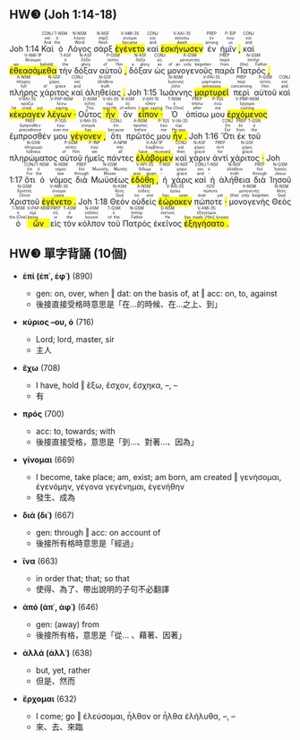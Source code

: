 ## HW❸ (Joh 1:14-18)
Joh 1:14 <RUBY><ruby><ruby>Καὶ<rt>And</rt></ruby><rt>καί</rt></ruby><rt>CONJ</rt></RUBY> <RUBY><ruby><ruby>ὁ<rt>the</rt></ruby><rt>ὁ</rt></ruby><rt>T-NSM</rt></RUBY> <RUBY><ruby><ruby>Λόγος<rt>Word</rt></ruby><rt>λόγος</rt></ruby><rt>N-NSM</rt></RUBY> <RUBY><ruby><ruby>σὰρξ<rt>flesh</rt></ruby><rt>σάρξ</rt></ruby><rt>N-NSF</rt></RUBY> <RUBY><ruby><ruby><mark class='verb'>ἐγένετο</mark><rt>became</rt></ruby><rt>γίνομαι</rt></ruby><rt>V-AMI-3S</rt></RUBY> <RUBY><ruby><ruby>καὶ<rt>and</rt></ruby><rt>καί</rt></ruby><rt>CONJ</rt></RUBY> <RUBY><ruby><ruby><mark class='verb'>ἐσκήνωσεν</mark><rt>dwelt</rt></ruby><rt>σκηνόω</rt></ruby><rt>V-AAI-3S</rt></RUBY> <RUBY><ruby><ruby>ἐν<rt>among</rt></ruby><rt>ἐν</rt></ruby><rt>PREP</rt></RUBY> <RUBY><ruby><ruby>ἡμῖν <mark class='punctuation'>,</mark><rt>us</rt></ruby><rt>ἐγώ</rt></ruby><rt>P-1DP</rt></RUBY> <RUBY><ruby><ruby>καὶ<rt>and</rt></ruby><rt>καί</rt></ruby><rt>CONJ</rt></RUBY> <RUBY><ruby><ruby><mark class='verb'>ἐθεασάμεθα</mark><rt>we beheld</rt></ruby><rt>θεάομαι</rt></ruby><rt>V-AMI-1P</rt></RUBY> <RUBY><ruby><ruby>τὴν<rt>the</rt></ruby><rt>ὁ</rt></ruby><rt>T-ASF</rt></RUBY> <RUBY><ruby><ruby>δόξαν<rt>glory</rt></ruby><rt>δόξα</rt></ruby><rt>N-ASF</rt></RUBY> <RUBY><ruby><ruby>αὐτοῦ <mark class='punctuation'>,</mark><rt>of Him</rt></ruby><rt>αὐτός</rt></ruby><rt>P-GSM</rt></RUBY> <RUBY><ruby><ruby>δόξαν<rt>a glory</rt></ruby><rt>δόξα</rt></ruby><rt>N-ASF</rt></RUBY> <RUBY><ruby><ruby>ὡς<rt>as</rt></ruby><rt>ὡς</rt></ruby><rt>CONJ</rt></RUBY> <RUBY><ruby><ruby>μονογενοῦς<rt>of an only begotten</rt></ruby><rt>μονογενής</rt></ruby><rt>A-GSM</rt></RUBY> <RUBY><ruby><ruby>παρὰ<rt>from</rt></ruby><rt>παρά</rt></ruby><rt>PREP</rt></RUBY> <RUBY><ruby><ruby>Πατρός <mark class='punctuation'>,</mark><rt>[the] Father</rt></ruby><rt>πατήρ</rt></ruby><rt>N-GSM</rt></RUBY> <RUBY><ruby><ruby>πλήρης<rt>full</rt></ruby><rt>πλήρης</rt></ruby><rt>A-NSM</rt></RUBY> <RUBY><ruby><ruby>χάριτος<rt>of grace</rt></ruby><rt>χάρις</rt></ruby><rt>N-GSF</rt></RUBY> <RUBY><ruby><ruby>καὶ<rt>and</rt></ruby><rt>καί</rt></ruby><rt>CONJ</rt></RUBY> <RUBY><ruby><ruby>ἀληθείας <mark class='punctuation'>.</mark><rt>truth</rt></ruby><rt>ἀλήθεια</rt></ruby><rt>N-GSF</rt></RUBY> Joh 1:15 <RUBY><ruby><ruby>Ἰωάννης<rt>John</rt></ruby><rt>Ἰωάννης</rt></ruby><rt>N-NSM</rt></RUBY> <RUBY><ruby><ruby><mark class='verb'>μαρτυρεῖ</mark><rt>witnesses</rt></ruby><rt>μαρτυρέω</rt></ruby><rt>V-PAI-3S</rt></RUBY> <RUBY><ruby><ruby>περὶ<rt>concerning</rt></ruby><rt>περί</rt></ruby><rt>PREP</rt></RUBY> <RUBY><ruby><ruby>αὐτοῦ<rt>Him</rt></ruby><rt>αὐτός</rt></ruby><rt>P-GSM</rt></RUBY> <RUBY><ruby><ruby>καὶ<rt>and</rt></ruby><rt>καί</rt></ruby><rt>CONJ</rt></RUBY> <RUBY><ruby><ruby><mark class='verb'>κέκραγεν</mark><rt>he cried out</rt></ruby><rt>κράζω</rt></ruby><rt>V-RAI-3S</rt></RUBY> <RUBY><ruby><ruby><mark class='ptc'>λέγων <mark class='punctuation'>·</mark></mark><rt>saying</rt></ruby><rt>λέγω</rt></ruby><rt>V-PAP-NSM</rt></RUBY> <RUBY><ruby><ruby>Οὗτος<rt>This</rt></ruby><rt>οὗτος</rt></ruby><rt>D-NSM</rt></RUBY> <RUBY><ruby><ruby><mark class='verb'>ἦν</mark><rt>was He</rt></ruby><rt>εἰμί</rt></ruby><rt>V-IAI-3S</rt></RUBY> <RUBY><ruby><ruby>ὃν<rt>of whom</rt></ruby><rt>ὅς</rt></ruby><rt>R-ASM</rt></RUBY> <RUBY><ruby><ruby><mark class='verb'>εἶπον <mark class='punctuation'>·</mark></mark><rt>I was saying</rt></ruby><rt>εἶπον</rt></ruby><rt>V-AAI-1S</rt></RUBY> <RUBY><ruby><ruby>Ὁ<rt>The [One]</rt></ruby><rt>ὁ</rt></ruby><rt>T-NSM</rt></RUBY> <RUBY><ruby><ruby>ὀπίσω<rt>after</rt></ruby><rt>ὀπίσω</rt></ruby><rt>PREP</rt></RUBY> <RUBY><ruby><ruby>μου<rt>me</rt></ruby><rt>ἐγώ</rt></ruby><rt>P-1GS</rt></RUBY> <RUBY><ruby><ruby><mark class='ptc'>ἐρχόμενος</mark><rt>coming</rt></ruby><rt>ἔρχομαι</rt></ruby><rt>V-PMP-NSM</rt></RUBY> <RUBY><ruby><ruby>ἔμπροσθέν<rt>precedence</rt></ruby><rt>ἔμπροσθεν</rt></ruby><rt>PREP</rt></RUBY> <RUBY><ruby><ruby>μου<rt>over me</rt></ruby><rt>ἐγώ</rt></ruby><rt>P-1GS</rt></RUBY> <RUBY><ruby><ruby><mark class='verb'>γέγονεν <mark class='punctuation'>,</mark></mark><rt>has</rt></ruby><rt>γίνομαι</rt></ruby><rt>V-RAI-3S</rt></RUBY> <RUBY><ruby><ruby>ὅτι<rt>because</rt></ruby><rt>ὅτι</rt></ruby><rt>CONJ</rt></RUBY> <RUBY><ruby><ruby>πρῶτός<rt>before</rt></ruby><rt>πρῶτος</rt></ruby><rt>A-NSM</rt></RUBY> <RUBY><ruby><ruby>μου<rt>me</rt></ruby><rt>ἐγώ</rt></ruby><rt>P-1GS</rt></RUBY> <RUBY><ruby><ruby><mark class='verb'>ἦν <mark class='punctuation'>.</mark></mark><rt>He was</rt></ruby><rt>εἰμί</rt></ruby><rt>V-IAI-3S</rt></RUBY> Joh 1:16 <RUBY><ruby><ruby>Ὅτι<rt>For</rt></ruby><rt>ὅτι</rt></ruby><rt>CONJ</rt></RUBY> <RUBY><ruby><ruby>ἐκ<rt>from</rt></ruby><rt>ἐκ</rt></ruby><rt>PREP</rt></RUBY> <RUBY><ruby><ruby>τοῦ<rt>the</rt></ruby><rt>ὁ</rt></ruby><rt>T-GSN</rt></RUBY> <RUBY><ruby><ruby>πληρώματος<rt>fullness</rt></ruby><rt>πλήρωμα</rt></ruby><rt>N-GSN</rt></RUBY> <RUBY><ruby><ruby>αὐτοῦ<rt>of Him</rt></ruby><rt>αὐτός</rt></ruby><rt>P-GSM</rt></RUBY> <RUBY><ruby><ruby>ἡμεῖς<rt>we</rt></ruby><rt>ἐγώ</rt></ruby><rt>P-1NP</rt></RUBY> <RUBY><ruby><ruby>πάντες<rt>all</rt></ruby><rt>πᾶς</rt></ruby><rt>A-NPM</rt></RUBY> <RUBY><ruby><ruby><mark class='verb'>ἐλάβομεν</mark><rt>have received</rt></ruby><rt>λαμβάνω</rt></ruby><rt>V-AAI-1P</rt></RUBY> <RUBY><ruby><ruby>καὶ<rt>then</rt></ruby><rt>καί</rt></ruby><rt>CONJ</rt></RUBY> <RUBY><ruby><ruby>χάριν<rt>grace</rt></ruby><rt>χάρις</rt></ruby><rt>N-ASF</rt></RUBY> <RUBY><ruby><ruby>ἀντὶ<rt>for</rt></ruby><rt>ἀντί</rt></ruby><rt>PREP</rt></RUBY> <RUBY><ruby><ruby>χάριτος <mark class='punctuation'>·</mark><rt>grace</rt></ruby><rt>χάρις</rt></ruby><rt>N-GSF</rt></RUBY> Joh 1:17 <RUBY><ruby><ruby>ὅτι<rt>For</rt></ruby><rt>ὅτι</rt></ruby><rt>CONJ</rt></RUBY> <RUBY><ruby><ruby>ὁ<rt>the</rt></ruby><rt>ὁ</rt></ruby><rt>T-NSM</rt></RUBY> <RUBY><ruby><ruby>νόμος<rt>law</rt></ruby><rt>νόμος</rt></ruby><rt>N-NSM</rt></RUBY> <RUBY><ruby><ruby>διὰ<rt>through</rt></ruby><rt>διά</rt></ruby><rt>PREP</rt></RUBY> <RUBY><ruby><ruby>Μωϋσέως<rt>Moses</rt></ruby><rt>Μωϋσῆς, Μωσῆς</rt></ruby><rt>N-GSM</rt></RUBY> <RUBY><ruby><ruby><mark class='verb'>ἐδόθη <mark class='punctuation'>,</mark></mark><rt>was given</rt></ruby><rt>δίδωμι</rt></ruby><rt>V-API-3S</rt></RUBY> <RUBY><ruby><ruby>ἡ<rt>-</rt></ruby><rt>ὁ</rt></ruby><rt>T-NSF</rt></RUBY> <RUBY><ruby><ruby>χάρις<rt>grace</rt></ruby><rt>χάρις</rt></ruby><rt>N-NSF</rt></RUBY> <RUBY><ruby><ruby>καὶ<rt>and</rt></ruby><rt>καί</rt></ruby><rt>CONJ</rt></RUBY> <RUBY><ruby><ruby>ἡ<rt>-</rt></ruby><rt>ὁ</rt></ruby><rt>T-NSF</rt></RUBY> <RUBY><ruby><ruby>ἀλήθεια<rt>truth</rt></ruby><rt>ἀλήθεια</rt></ruby><rt>N-NSF</rt></RUBY> <RUBY><ruby><ruby>διὰ<rt>through</rt></ruby><rt>διά</rt></ruby><rt>PREP</rt></RUBY> <RUBY><ruby><ruby>Ἰησοῦ<rt>Jesus</rt></ruby><rt>Ἰησοῦς</rt></ruby><rt>N-GSM</rt></RUBY> <RUBY><ruby><ruby>Χριστοῦ<rt>Christ</rt></ruby><rt>Χριστός</rt></ruby><rt>N-GSM</rt></RUBY> <RUBY><ruby><ruby><mark class='verb'>ἐγένετο <mark class='punctuation'>.</mark></mark><rt>came</rt></ruby><rt>γίνομαι</rt></ruby><rt>V-AMI-3S</rt></RUBY> Joh 1:18 <RUBY><ruby><ruby>Θεὸν<rt>God</rt></ruby><rt>θεός</rt></ruby><rt>N-ASM</rt></RUBY> <RUBY><ruby><ruby>οὐδεὶς<rt>no one</rt></ruby><rt>οὐδείς</rt></ruby><rt>A-NSM</rt></RUBY> <RUBY><ruby><ruby><mark class='verb'>ἑώρακεν</mark><rt>has seen</rt></ruby><rt>ὁράω</rt></ruby><rt>V-RAI-3S</rt></RUBY> <RUBY><ruby><ruby>πώποτε <mark class='punctuation'>·</mark><rt>ever yet</rt></ruby><rt>πώποτε</rt></ruby><rt>ADV</rt></RUBY> <RUBY><ruby><ruby>μονογενὴς<rt>[the] only begotten</rt></ruby><rt>μονογενής</rt></ruby><rt>A-NSM</rt></RUBY> <RUBY><ruby><ruby>Θεὸς<rt>God</rt></ruby><rt>θεός</rt></ruby><rt>N-NSM</rt></RUBY> <RUBY><ruby><ruby>ὁ<rt>the [One]</rt></ruby><rt>ὁ</rt></ruby><rt>T-NSM</rt></RUBY> <RUBY><ruby><ruby><mark class='ptc'>ὢν</mark><rt>being</rt></ruby><rt>εἰμί</rt></ruby><rt>V-PAP-NSM</rt></RUBY> <RUBY><ruby><ruby>εἰς<rt>in</rt></ruby><rt>εἰς</rt></ruby><rt>PREP</rt></RUBY> <RUBY><ruby><ruby>τὸν<rt>the</rt></ruby><rt>ὁ</rt></ruby><rt>T-ASM</rt></RUBY> <RUBY><ruby><ruby>κόλπον<rt>bosom</rt></ruby><rt>κόλπος</rt></ruby><rt>N-ASM</rt></RUBY> <RUBY><ruby><ruby>τοῦ<rt>of the</rt></ruby><rt>ὁ</rt></ruby><rt>T-GSM</rt></RUBY> <RUBY><ruby><ruby>Πατρὸς<rt>Father</rt></ruby><rt>πατήρ</rt></ruby><rt>N-GSM</rt></RUBY> <RUBY><ruby><ruby>ἐκεῖνος<rt>He</rt></ruby><rt>ἐκεῖνος</rt></ruby><rt>D-NSM</rt></RUBY> <RUBY><ruby><ruby><mark class='verb'>ἐξηγήσατο <mark class='punctuation'>.</mark></mark><rt>has made [Him] known</rt></ruby><rt>ἐξηγέομαι</rt></ruby><rt>V-AMI-3S</rt></RUBY> 

<div style='page-break-after: always;'></div>

## HW❸ 單字背誦 (10個)

- **ἐπί (ἐπ᾿, ἐφ᾿)** (890)
	- gen: on, over, when ‖ dat: on the basis of, at ‖ acc: on, to, against
	- 後接直接受格時意思是「在...的時候、在...之上、到」

- **κύριος –ου, ὁ** (716)
	- Lord; lord, master, sir
	- 主人

- **ἔχω** (708)
	- I have, hold ‖ ἕξω, ἔσχον, ἔσχηκα, –, –
	- 有

- **πρός** (700)
	- acc: to, towards; with
	- 後接直接受格，意思是「到...、對著...、因為」

- **γίνομαι** (669)
	- I become, take place; am, exist; am born, am created ‖ γενήσομαι, ἐγενόμην, γέγονα γεγένημαι, ἐγενήθην
	- 發生、成為

- **διά (δι᾿)** (667)
	- gen: through ‖ acc: on account of
	- 後接所有格時意思是「經過」

- **ἵνα** (663)
	- in order that; that; so that
	- 使得、為了、帶出說明的子句不必翻譯

- **ἀπό (ἀπ᾿, ἀφ᾿)** (646)
	- gen: (away) from
	- 後接所有格，意思是「從... 、藉著、因著」

- **ἀλλά (ἀλλ᾿)** (638)
	- but, yet, rather
	- 但是、然而

- **ἔρχομαι** (632)
	- I come; go ‖ ἐλεύσομαι, ἦλθον or ἦλθα ἐλήλυθα, –, –
	- 來、去、來臨